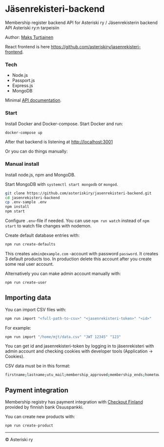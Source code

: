 # Jäsenrekisteri-backend
Membership register backend API for Asteriski ry / Jäsenrekisterin backend API Asteriski ry:n tarpeisiin

Author: [Maks Turtiainen](https://github.com/mjturt)

React frontend is here <https://github.com/asteriskiry/jasenrekisteri-frontend>.

### Tech
- Node.js
- Passport.js
- Express.js
- MongoDB

Minimal [API documentation](./API.md).

### Start
Install Docker and Docker-compose. Start Docker and run:
```bash
docker-compose up
```
After that backend is listening at <http://localhost:3001>

Or you can do things manually:

### Manual install

Install node.js, npm and MongoDB.

Start MongoDB with `systemctl start mongodb` or `mongod`.
```bash
git clone https://github.com/asteriskiry/jasenrekisteri-backend.git
cd jasenrekisteri-backend
cp .env-sample .env
npm install
npm start
```
Configure `.env`-file if needed. You can use `npm run watch` instead of `npm start` to watch file changes with nodemon.

Create default database entries with:
```bash
npm run create-defaults
```
This creates `admin@example.com` -account with password `password`. It creates 3 default products too. In production delete this account after you create some real user account.

Alternatively you can make admin account manually with:
```bash
npm run create-user
```

## Importing data

You can import CSV files with:
```bash
npm run import "<full-path-to-csv>" "<jasenrekisteri-token>" "<id>"
```
For example:
```bash
npm run import "/home/mjt/data.csv" "JWT 12345" "123"
```
You can get id and jasenrekisteri-token by logging in to jäsenrekisteri with admin account and checking cookies with developer tools (Application -> Cookies).

CSV data must be in this format:
```bash
firstname;lastname;utu_mail;membership_approved;membership_ends;hometown;tyy_member;tivia_member;board;
```

## Payment integration

Membership registry has payment integration with [Checkout Finland](https://checkout.fi) provided by finnish bank Osuuspankki.


You can create new products with:
```bash
npm run create-product
```

---
© Asteriski ry
